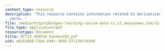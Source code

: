 ```yaml
---
content_type: resource
description: 'This resource contains information related to derivatives and monte
  carlo. '
file: /media/https%3A/open-learning-course-data-rc.s3.amazonaws.com/15-450-analytics-of-finance-fall-2010/ab2510b021bee94c384057c138c343d4_MIT15_450F10_handout02.pdf
file_type: application/pdf
resourcetype: Document
title: MIT15_450F10_handout02.pdf
uid: ab2510b0-21be-e94c-3840-57c138c343d4
---
```

